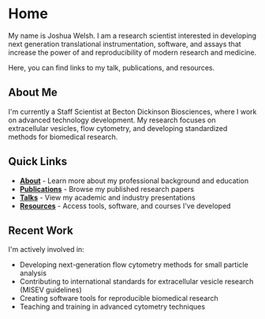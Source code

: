 # Home

My name is Joshua Welsh. I am a research scientist interested in developing next generation translational instrumentation, software, and assays that increase the power of and reproducibility of modern research and medicine.

Here, you can find links to my talk, publications, and resources.

## About Me

I'm currently a Staff Scientist at Becton Dickinson Biosciences, where I work on advanced technology development. My research focuses on extracellular vesicles, flow cytometry, and developing standardized methods for biomedical research.

## Quick Links

- **[About](about.md)** - Learn more about my professional background and education
- **[Publications](publications.md)** - Browse my published research papers
- **[Talks](talks.md)** - View my academic and industry presentations
- **[Resources](resources.md)** - Access tools, software, and courses I've developed

## Recent Work

I'm actively involved in:

- Developing next-generation flow cytometry methods for small particle analysis
- Contributing to international standards for extracellular vesicle research (MISEV guidelines)
- Creating software tools for reproducible biomedical research
- Teaching and training in advanced cytometry techniques
